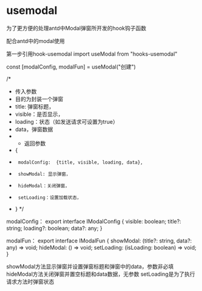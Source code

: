 # usemodal
为了更方便的处理antd中Modal弹窗所开发的hook钩子函数

配合antd中的modal使用

第一步引用hook-usemodal
import useModal from "hooks-usemodal"

const [modalConfig, modalFun] = useModal("创建")


/*
 *  传入参数
 *  目的为封装一个弹窗
 *  title: 弹窗标题，
 *  visible：是否显示，
 *  loading：状态（如发送请求可设置为true）
 *  data，弹窗数据
 *  *  返回参数
 *  {
 *      modalConfig:  {title, visible, loading, data},
 *      showModal: 显示弹窗，
 *      hideModal：关闭弹窗，
 *      setLoading：设置加载状态，
 *  }
*/

modalConfig：
export interface IModalConfig {
    visible: boolean;
    title?: string;
    loading?: boolean;
    data?: any;
}

modalFun：
export interface IModalFun {
    showModal: (title?: string, data?: any) => void;
    hideModal: () => void;
    setLoading: (isLoading: boolean) => void;
}

showModal方法显示弹窗并设置弹窗标题和弹窗中的data，参数非必填
hideModal方法关闭弹窗并置空标题和data数据，无参数
setLoading是为了执行请求方法时弹窗状态


